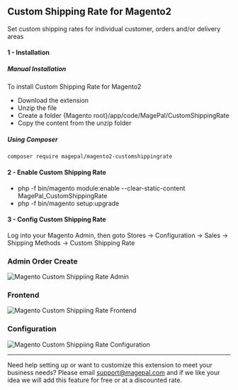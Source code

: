 ## Custom Shipping Rate for Magento2
Set custom shipping rates for individual customer, orders and/or delivery areas

#### 1 - Installation 
##### Manual Installation
To install Custom Shipping Rate for Magento2
 * Download the extension
 * Unzip the file
 * Create a folder {Magento root}/app/code/MagePal/CustomShippingRate
 * Copy the content from the unzip folder


##### Using Composer

```
composer require magepal/magento2-customshippingrate
```

#### 2 -  Enable Custom Shipping Rate
 * php -f bin/magento module:enable --clear-static-content MagePal_CustomShippingRate
 * php -f bin/magento setup:upgrade

#### 3 - Config Custom Shipping Rate
Log into your Magento Admin, then goto Stores -> Configuration -> Sales -> Shipping Methods -> Custom Shipping Rate


### Admin Order Create

![Magento Custom Shippiing Rate Admin](https://user-images.githubusercontent.com/1415141/31851928-739627c4-b63d-11e7-9015-631047df5e48.gif)

### Frontend

![Magento Custom Shippiing Rate Frontend](https://cloud.githubusercontent.com/assets/1415141/24302598/9202baf6-1089-11e7-8396-8460a1699fdd.png)

### Configuration

![Magento Custom Shippiing Rate Configuration](https://cloud.githubusercontent.com/assets/1415141/18804815/4573fa96-81ce-11e6-93bf-5b8ece97e237.png)


----

Need help setting up or want to customize this extension to meet your business needs? Please email support@magepal.com and if we like your idea we will add this feature for free or at a discounted rate.
